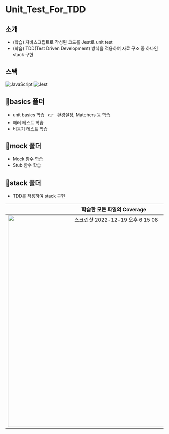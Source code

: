 # Unit_Test_For_TDD

## 소개
- (학습) 자바스크립트로 작성된 코드를 Jest로 unit test
- (학습) TDD(Test Driven Development) 방식을 적용하여 자료 구조 중 하나인 stack 구현

## 스택
![JavaScript](https://img.shields.io/badge/-JavaScript-%23F7DF1C?style=for-the-badge&logo=javascript&logoColor=000000&labelColor=%23F7DF1C&color=%23F7DF1C)
![Jest](https://img.shields.io/badge/-Jest-007ACC?style=for-the-badge&logo=Jest)

## :file_folder:basics 폴더
- unit basics 학습 &nbsp; :point_right: &nbsp; 환경설정, Matchers 등 학습
- 에러 테스트 학습
- 비동기 테스트 학습

## :file_folder:mock 폴더
- Mock 함수 학습
- Stub 함수 학습

## :file_folder:stack 폴더
- TDD를 적용하여 stack 구현 

|**학습한 모든 파일의 Coverage**|
|:--:|
|<img width="675" alt="스크린샷 2022-12-19 오후 6 15 08" src="https://user-images.githubusercontent.com/53497516/208390356-f8f38921-a777-471f-8512-1056c5b9a6ab.png">|

